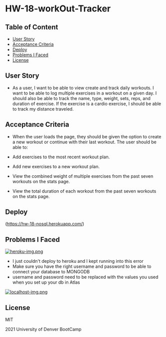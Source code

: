 # HW-18-workOut-Tracker

## Table of Content
* [User Story](#user_story)
* [Acceptance Criteria](#acceptance_criteria)
* [Deploy](#deploy)
* [Problems I Faced](#problems_i_faced)
* [License](#license)

## User Story
- As a user, I want to be able to view create and track daily workouts. I want to be able to log multiple exercises in a workout on a given day. I should also be able to track the name, type, weight, sets, reps, and duration of exercise. If the exercise is a cardio exercise, I should be able to track my distance traveled.

## Acceptance Criteria
- When the user loads the page, they should be given the option to create a new workout or continue with their last workout.
The user should be able to:

- Add exercises to the most recent workout plan.

- Add new exercises to a new workout plan.

- View the combined weight of multiple exercises from the past seven workouts on the stats page.

- View the total duration of each workout from the past seven workouts on the stats page.

## Deploy
(https://hw-18-nosql.herokuapp.com/)

## Problems I Faced
[![heroku-img.png](https://i.postimg.cc/RZCh96xm/heroku-img.png)](https://postimg.cc/0b3P0NNX)
- I just couldn't deploy to heroku and I kept running into this error
- Make sure you have the right username and password to be able to connect your database to MONGODB
- username and password need to be replaced with the values you used when you set up your db in Atlas
  
[![localhost-img.png](https://i.postimg.cc/C1ndt3Tf/localhost-img.png)](https://postimg.cc/ZBZTvDqT)

## License
MIT

2021 University of Denver BootCamp
